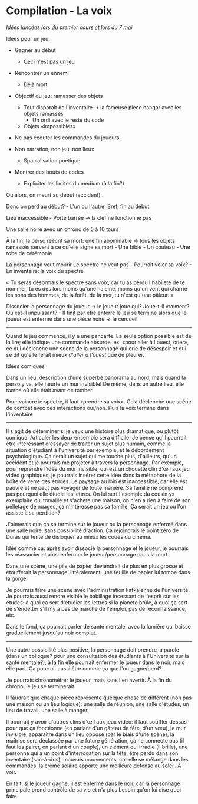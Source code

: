 # Compilation - La voix

*Idées lancées lors du premier cours et lors du 7 mai*

Idées pour un jeu.

- Gagner au début
    - Ceci n'est pas un jeu

- Rencontrer un ennemi
    - Déjà mort

- Objectif du jeu: ramasser des objets
    - Tout disparaît de l'inventaire → la fameuse pièce hangar avec les objets ramassés
        - Un ordi avec le reste du code
    - Objets «impossibles»

- Ne pas écouter les commandes du joueurs

- Non narration, non jeu, non lieux
    - Spacialisation poétique

- Montrer des bouts de codes
    - Expliciter les limites du médium (à la fin?)

Ou alors, on meurt au début (accident).

Donc on perd au début?
    - L'un ou l'autre. Bref, fin au début

Lieu inaccessible
    - Porte barrée → la clef ne fonctionne pas

Une salle noire avec un chrono de 5 à 10 tours

À la fin, la perso réécrit sa mort: une fin abominable → tous les objets ramassés servent à ce qu'elle signe sa mort
    - Une bible
    - Un couteau
    - Une robe de cérémonie

La personnage veut mourir
Le spectre ne veut pas
    - Pourrait voler sa voix?
        - En inventaire: la voix du spectre

« Tu seras désormais le spectre sans voix, car tu as perdu l'habileté de te nommer, tu es dès lors moins qu'une haleine, moins qu'un vent qui charrie les sons des hommes, de la forêt, de la mer, tu n'est qu'une pâleur. »

Dissocier la personnage du joueur → le joueur joue qui? Joue-t-il vraiment? Ou est-il impuissant?
    - Il finit par être enterré le jeu se termine alors que le joueur est enfermé dans une pièce noire → le cercueil

***

Quand le jeu commence, il y a une pancarte. La seule option possible est de la lire; elle indique une commande absurde, ex. «pour aller à l'ouest, crier», ce qui déclenche une scène de la personnage qui crie de désespoir et qui se dit qu'elle ferait mieux *d'aller à l'ouest* que de pleurer.

Idées comiques

Dans un lieu, description d'une superbe panorama au nord, mais quand la perso y va, elle heurte un mur invisible!
De même, dans un autre lieu, elle tombe où elle était avant de tomber.

Pour vaincre le spectre, il faut «prendre sa voix». Cela déclenche une scène de combat avec des interactions oui/non. Puis la voix termine dans l'inventaire

***

Il s'agit de déterminer si je veux une histoire plus dramatique, ou plutôt comique. Articuler les deux ensemble sera difficile. Je pense qu'il pourrait être intéressant d'essayer de traiter un sujet plus humain, comme la situation d'étudiant à l'université par exemple, et le débordement psychologique. Ça serait un sujet qui me touche plus, d'ailleurs, qu'un accident et je pourrais me projeter à travers la personnage. Par exemple, pour reprendre l'idée du mur invisible, qui est un chouette clin d'œil aux jeu vidéo graphiques, je pourrais insérer cette idée dans la métaphore de la boîte de verre des études. Le paysage au loin est inaccessible, car elle est pauvre et ne peut pas voyager de toute manière. Sa famille ne comprend pas pourquoi elle étudie les lettres. On lui sert l'exemple du cousin yx exemplaire qui travaille et s'achète une maison, on n'en a rien à faire de son pelletage de nuages, ça n'intéresse pas sa famille. Ça serait un jeu ou l'on assiste à sa perdition?

J'aimerais que ça se termine sur le joueur ou la personnage enfermé dans une salle noire, sans possibilité d'action. Ça rejoindrais le point zéro de Duras qui tente de disloquer au mieux les codes du cinéma. 

Idée comme ça: après avoir dissocié la personnage et le joueur, je pourrais les réassocier et ainsi enfermer le joueur/personnage dans la mort.

Dans une scène, une pile de papier deviendrait de plus en plus grosse et étoufferait la personnage: littéralement, une feuille de papier lui tombe dans la gorge. 

Je pourrais faire une scène avec l'administration kafkaïenne de l'université. Je pourrais aussi rendre visible le babillage incessant de l'esprit sur les études: à quoi ça sert d'étudier les lettres si la planète brûle, à quoi ça sert de s'endetter s'il n'y a pas de marché de l'emploi, pas de reconnaissance, etc. 

Dans le fond, ça pourrait parler de santé mentale, avec la lumière qui baisse graduellement jusqu'au noir complet. 

***

Une autre possibilité plus positive, la personnage doit prendre la parole (dans un colloque? pour une consultation des étudiants à l'Université sur la santé mentale?), à la fin elle pourrait enfermer le joueur dans le noir, mais elle part. Ça pourrait aussi être comme ça que l'on gagne/perd?

Je pourrais chronométrer le joueur, mais sans l'en avertir. À la fin du chrono, le jeu se terminerait. 

Il faudrait que chaque pièce représente quelque chose de différent (non pas une maison ou un lieu logique): une salle de réunion, une salle d'études, un lieu de travail, une salle à manger.

Il pourrait y avoir d'autres clins d'œil aux jeux vidéo: il faut souffler dessus pour que ça fonctionne (en parlant d'un gâteau de fête, d'un vœu), le mur invisible, apparaître dans un lieu opposé (par le biais d'une scène), la maîtrise sera déclassée par une future génération, ça ne connecte pas (il faut les pairer, en parlant d'un couple), un élément qui irradie (il brille), une personne qui a un point d'interrogation sur la tête, être perdu dans son inventaire (sac-à-dos), mauvais mouvements, car elle se mélange dans les commandes, la crème solaire apporte une meilleure défense au soleil. À voir. 

En fait, si le joueur gagne, il est enfermé dans le noir, car la personnage principale prend contrôle de sa vie et n'a plus besoin qu'on lui dise quoi faire. 